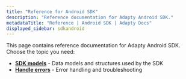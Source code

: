 ```yaml
---
title: "Reference for Android SDK"
description: "Reference documentation for Adapty Android SDK."
metadataTitle: "Reference | Android SDK | Adapty Docs"
displayed_sidebar: sdkandroid
---
```


This page contains reference documentation for Adapty Android SDK. Choose the topic you need:

- **[SDK models](https://kotlin.adapty.io)** - Data models and structures used by the SDK
- **[Handle errors](android-sdk-error-handling)** - Error handling and troubleshooting